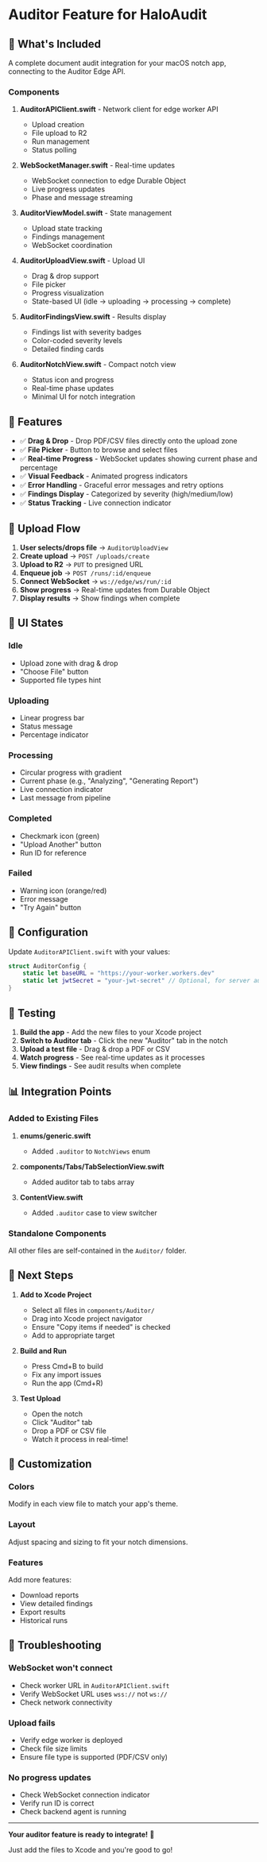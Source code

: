 # Auditor Feature for HaloAudit

## 📱 What's Included

A complete document audit integration for your macOS notch app, connecting to the Auditor Edge API.

### Components

1. **AuditorAPIClient.swift** - Network client for edge worker API
   - Upload creation
   - File upload to R2
   - Run management
   - Status polling

2. **WebSocketManager.swift** - Real-time updates
   - WebSocket connection to edge Durable Object
   - Live progress updates
   - Phase and message streaming

3. **AuditorViewModel.swift** - State management
   - Upload state tracking
   - Findings management
   - WebSocket coordination

4. **AuditorUploadView.swift** - Upload UI
   - Drag & drop support
   - File picker
   - Progress visualization
   - State-based UI (idle → uploading → processing → complete)

5. **AuditorFindingsView.swift** - Results display
   - Findings list with severity badges
   - Color-coded severity levels
   - Detailed finding cards

6. **AuditorNotchView.swift** - Compact notch view
   - Status icon and progress
   - Real-time phase updates
   - Minimal UI for notch integration

## 🎯 Features

- ✅ **Drag & Drop** - Drop PDF/CSV files directly onto the upload zone
- ✅ **File Picker** - Button to browse and select files
- ✅ **Real-time Progress** - WebSocket updates showing current phase and percentage
- ✅ **Visual Feedback** - Animated progress indicators
- ✅ **Error Handling** - Graceful error messages and retry options
- ✅ **Findings Display** - Categorized by severity (high/medium/low)
- ✅ **Status Tracking** - Live connection indicator

## 🔄 Upload Flow

1. **User selects/drops file** → `AuditorUploadView`
2. **Create upload** → `POST /uploads/create`
3. **Upload to R2** → `PUT` to presigned URL
4. **Enqueue job** → `POST /runs/:id/enqueue`
5. **Connect WebSocket** → `ws://edge/ws/run/:id`
6. **Show progress** → Real-time updates from Durable Object
7. **Display results** → Show findings when complete

## 🎨 UI States

### Idle
- Upload zone with drag & drop
- "Choose File" button
- Supported file types hint

### Uploading
- Linear progress bar
- Status message
- Percentage indicator

### Processing
- Circular progress with gradient
- Current phase (e.g., "Analyzing", "Generating Report")
- Live connection indicator
- Last message from pipeline

### Completed
- Checkmark icon (green)
- "Upload Another" button
- Run ID for reference

### Failed
- Warning icon (orange/red)
- Error message
- "Try Again" button

## 🔧 Configuration

Update `AuditorAPIClient.swift` with your values:

```swift
struct AuditorConfig {
    static let baseURL = "https://your-worker.workers.dev"
    static let jwtSecret = "your-jwt-secret" // Optional, for server auth
}
```

## 🧪 Testing

1. **Build the app** - Add the new files to your Xcode project
2. **Switch to Auditor tab** - Click the new "Auditor" tab in the notch
3. **Upload a test file** - Drag & drop a PDF or CSV
4. **Watch progress** - See real-time updates as it processes
5. **View findings** - See audit results when complete

## 📊 Integration Points

### Added to Existing Files

1. **enums/generic.swift**
   - Added `.auditor` to `NotchViews` enum

2. **components/Tabs/TabSelectionView.swift**
   - Added auditor tab to tabs array

3. **ContentView.swift**
   - Added `.auditor` case to view switcher

### Standalone Components

All other files are self-contained in the `Auditor/` folder.

## 🎯 Next Steps

1. **Add to Xcode Project**
   - Select all files in `components/Auditor/`
   - Drag into Xcode project navigator
   - Ensure "Copy items if needed" is checked
   - Add to appropriate target

2. **Build and Run**
   - Press Cmd+B to build
   - Fix any import issues
   - Run the app (Cmd+R)

3. **Test Upload**
   - Open the notch
   - Click "Auditor" tab
   - Drop a PDF or CSV file
   - Watch it process in real-time!

## 🎨 Customization

### Colors
Modify in each view file to match your app's theme.

### Layout
Adjust spacing and sizing to fit your notch dimensions.

### Features
Add more features:
- Download reports
- View detailed findings
- Export results
- Historical runs

## 🐛 Troubleshooting

### WebSocket won't connect
- Check worker URL in `AuditorAPIClient.swift`
- Verify WebSocket URL uses `wss://` not `ws://`
- Check network connectivity

### Upload fails
- Verify edge worker is deployed
- Check file size limits
- Ensure file type is supported (PDF/CSV only)

### No progress updates
- Check WebSocket connection indicator
- Verify run ID is correct
- Check backend agent is running

---

**Your auditor feature is ready to integrate!** 🚀

Just add the files to Xcode and you're good to go!

